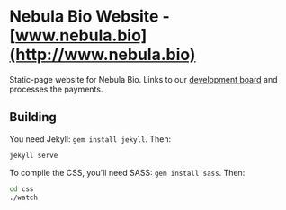 # Nebula Bio Website - [www.nebula.bio](http://www.nebula.bio)

Static-page website for Nebula Bio. Links to our [development board](https://trello.com/b/Tb4b74V5/protochip) and processes the payments.

## Building

You need Jekyll: `gem install jekyll`. Then:

```sh
jekyll serve
```

To compile the CSS, you'll need SASS: `gem install sass`. Then:

```sh
cd css
./watch
```
